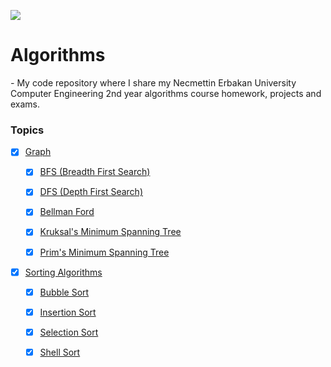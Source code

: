 ![](https://img.shields.io/badge/C%2B%2B-00599C?style=for-the-badge&logo=c%2B%2B&logoColor=white)

# Algorithms

*-* My code repository where I share my Necmettin Erbakan University Computer Engineering 2nd year algorithms course homework, projects and exams.

### Topics

* [x] [Graph](/Graph/)
    
  - [x] [BFS (Breadth First Search)](/Graph/BFS/)
  
  - [x] [DFS (Depth First Search)](/Graph/DFS/)
  
  - [x] [Bellman Ford](/Graph/BellmanFord/)
  
  - [x] [Kruksal's Minimum Spanning Tree](/Graph/KruskalMST/)
  
  - [x] [Prim's Minimum Spanning Tree](/Graph/PrimsMST/)


* [x] [Sorting Algorithms](/SortingAlgorithms/)

  - [x] [Bubble Sort](/SortingAlgorithms/BubbleSort/)
  
  - [x] [Insertion Sort](/SortingAlgorithms/InsertionSort/)

  - [X] [Selection Sort](/SortingAlgorithms/SelectionSort/)

  - [X] [Shell Sort](/SortingAlgorithms/ShellSort/)


